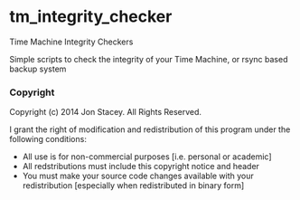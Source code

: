 tm_integrity_checker
====================

Time Machine Integrity Checkers

Simple scripts to check the integrity of your Time Machine, or rsync based backup system

### Copyright

Copyright (c) 2014 Jon Stacey. All Rights Reserved.

I grant the right of modification and redistribution of this program under the following conditions:

* All use is for non-commercial purposes [i.e. personal or academic]
* All redstributions must include this copyright notice and header
* You must make your source code changes available with your redistribution [especially when redistributed in binary form]
